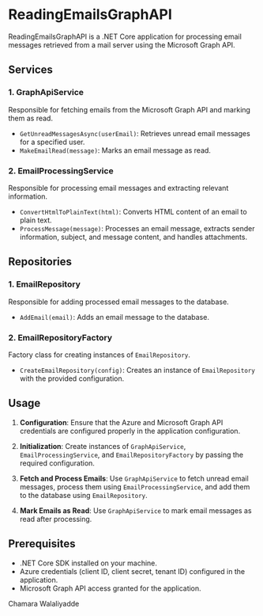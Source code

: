 # ReadingEmailsGraphAPI

ReadingEmailsGraphAPI is a .NET Core application for processing email messages retrieved from a mail server using the Microsoft Graph API.

## Services

### 1. GraphApiService

Responsible for fetching emails from the Microsoft Graph API and marking them as read.

- `GetUnreadMessagesAsync(userEmail)`: Retrieves unread email messages for a specified user.
- `MakeEmailRead(message)`: Marks an email message as read.

### 2. EmailProcessingService

Responsible for processing email messages and extracting relevant information.

- `ConvertHtmlToPlainText(html)`: Converts HTML content of an email to plain text.
- `ProcessMessage(message)`: Processes an email message, extracts sender information, subject, and message content, and handles attachments.

## Repositories

### 1. EmailRepository

Responsible for adding processed email messages to the database.

- `AddEmail(email)`: Adds an email message to the database.

### 2. EmailRepositoryFactory

Factory class for creating instances of `EmailRepository`.

- `CreateEmailRepository(config)`: Creates an instance of `EmailRepository` with the provided configuration.

## Usage

1. **Configuration**: Ensure that the Azure and Microsoft Graph API credentials are configured properly in the application configuration.

2. **Initialization**: Create instances of `GraphApiService`, `EmailProcessingService`, and `EmailRepositoryFactory` by passing the required configuration.

3. **Fetch and Process Emails**: Use `GraphApiService` to fetch unread email messages, process them using `EmailProcessingService`, and add them to the database using `EmailRepository`.

4. **Mark Emails as Read**: Use `GraphApiService` to mark email messages as read after processing.

## Prerequisites

- .NET Core SDK installed on your machine.
- Azure credentials (client ID, client secret, tenant ID) configured in the application.
- Microsoft Graph API access granted for the application.


Chamara Walaliyadde  